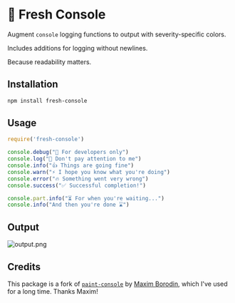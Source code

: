 :rainbow: Fresh Console
=======================

Augment `console` logging functions to output with severity-specific colors.

Includes additions for logging without newlines.

Because readability matters.

Installation
------------

```sh
npm install fresh-console
```

Usage
-----
```javascript
require('fresh-console')

console.debug("👀 For developers only")
console.log("🙈 Don't pay attention to me")
console.info("👍 Things are going fine")
console.warn("⚡ I hope you know what you're doing")
console.error("🔥 Something went very wrong")
console.success("✅ Successful completion!")

console.part.info("⏳ For when you're waiting...")
console.info("And then you're done ⌛")
```

Output
------

![output.png](https://i.imgur.com/3MbdAkt.png)

Credits
-------

This package is a fork of [`paint-console`](https://github.com/Borodin/paint-console) by [Maxim Borodin](http://github.com/Borodin), which I've used for a long time. Thanks Maxim!